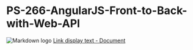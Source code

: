 # PS-266-AngularJS-Front-to-Back-with-Web-API
![Markdown logo](https://devsitesindex20190127.azurewebsites.net/DemoSites/Index "Markdown")
[Link display text - Document](https://devsitesindex20190127.azurewebsites.net)
